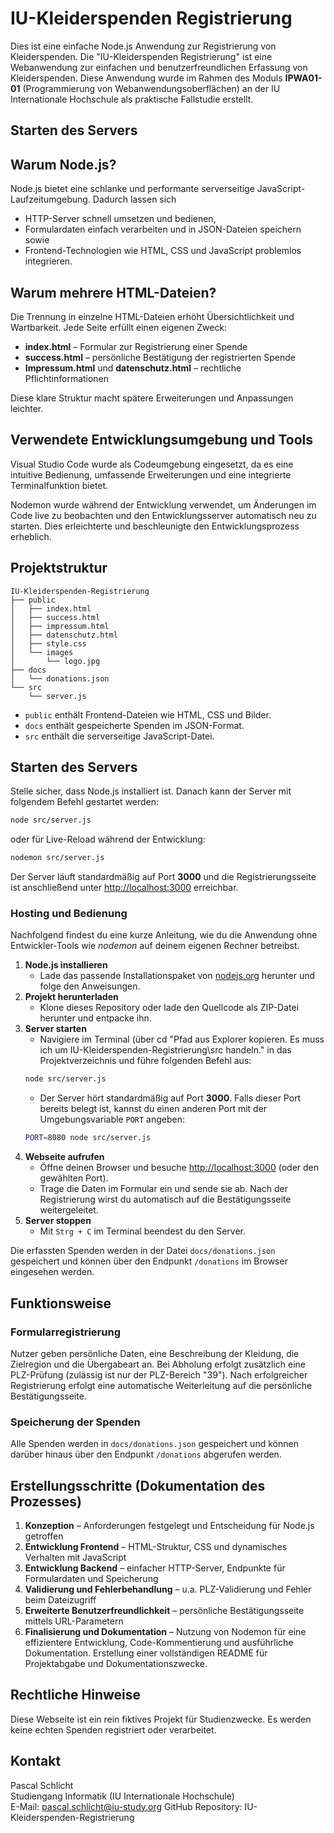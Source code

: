 # IU-Kleiderspenden Registrierung

Dies ist eine einfache Node.js Anwendung zur Registrierung von Kleiderspenden.
Die "IU-Kleiderspenden Registrierung" ist eine Webanwendung zur einfachen und benutzerfreundlichen Erfassung von Kleiderspenden. Diese Anwendung wurde im Rahmen des Moduls **IPWA01-01** (Programmierung von Webanwendungsoberflächen) an der IU Internationale Hochschule als praktische Fallstudie erstellt.

## Starten des Servers
## Warum Node.js?
Node.js bietet eine schlanke und performante serverseitige JavaScript-Laufzeitumgebung. Dadurch lassen sich

- HTTP-Server schnell umsetzen und bedienen,
- Formulardaten einfach verarbeiten und in JSON-Dateien speichern sowie
- Frontend-Technologien wie HTML, CSS und JavaScript problemlos integrieren.

## Warum mehrere HTML-Dateien?
Die Trennung in einzelne HTML-Dateien erhöht Übersichtlichkeit und Wartbarkeit. Jede Seite erfüllt einen eigenen Zweck:

- **index.html** – Formular zur Registrierung einer Spende
- **success.html** – persönliche Bestätigung der registrierten Spende
- **Impressum.html** und **datenschutz.html** – rechtliche Pflichtinformationen

Diese klare Struktur macht spätere Erweiterungen und Anpassungen leichter.

## Verwendete Entwicklungsumgebung und Tools

Visual Studio Code wurde als Codeumgebung eingesetzt, da es eine intuitive Bedienung, umfassende Erweiterungen und eine integrierte Terminalfunktion bietet.

Nodemon wurde während der Entwicklung verwendet, um Änderungen im Code live zu beobachten und den Entwicklungsserver automatisch neu zu starten. Dies erleichterte und beschleunigte den Entwicklungsprozess erheblich.


## Projektstruktur
```text
IU-Kleiderspenden-Registrierung
├── public
│   ├── index.html
│   ├── success.html
│   ├── impressum.html
│   ├── datenschutz.html
│   ├── style.css
│   └── images
│       └── logo.jpg
├── docs
│   └── donations.json
└── src
    └── server.js
```
* `public` enthält Frontend-Dateien wie HTML, CSS und Bilder.
* `docs` enthält gespeicherte Spenden im JSON-Format.
* `src` enthält die serverseitige JavaScript-Datei.

## Starten des Servers
Stelle sicher, dass Node.js installiert ist. Danach kann der Server mit folgendem Befehl gestartet werden:
```bash
node src/server.js
```
oder für Live-Reload während der Entwicklung:
```bash
nodemon src/server.js
```
Der Server läuft standardmäßig auf Port **3000** und die Registrierungsseite ist anschließend unter <http://localhost:3000> erreichbar.

### Hosting und Bedienung
Nachfolgend findest du eine kurze Anleitung, wie du die Anwendung ohne Entwickler-Tools wie *nodemon* auf deinem eigenen Rechner betreibst.

1. **Node.js installieren**
   - Lade das passende Installationspaket von [nodejs.org](https://nodejs.org/) herunter und folge den Anweisungen.
2. **Projekt herunterladen**
   - Klone dieses Repository oder lade den Quellcode als ZIP-Datei herunter und entpacke ihn.
3. **Server starten**
   - Navigiere im Terminal (über cd "Pfad aus Explorer kopieren. Es muss ich um IU-Kleiderspenden-Registrierung\src handeln." in das Projektverzeichnis und führe folgenden Befehl aus:
   ```bash
   node src/server.js
   ```
   - Der Server hört standardmäßig auf Port **3000**. Falls dieser Port bereits belegt ist, kannst du einen anderen Port mit der Umgebungsvariable `PORT` angeben:
   ```bash
   PORT=8080 node src/server.js
   ```
4. **Webseite aufrufen**
   - Öffne deinen Browser und besuche <http://localhost:3000> (oder den gewählten Port).
   - Trage die Daten im Formular ein und sende sie ab. Nach der Registrierung wirst du automatisch auf die Bestätigungsseite weitergeleitet.
5. **Server stoppen**
   - Mit `Strg + C` im Terminal beendest du den Server.

Die erfassten Spenden werden in der Datei `docs/donations.json` gespeichert und können über den Endpunkt `/donations` im Browser eingesehen werden.

## Funktionsweise
### Formularregistrierung
Nutzer geben persönliche Daten, eine Beschreibung der Kleidung, die Zielregion und die Übergabeart an. Bei Abholung erfolgt zusätzlich eine PLZ-Prüfung (zulässig ist nur der PLZ-Bereich "39"). Nach erfolgreicher Registrierung erfolgt eine automatische Weiterleitung auf die persönliche Bestätigungsseite.

### Speicherung der Spenden
Alle Spenden werden in `docs/donations.json` gespeichert und können darüber hinaus über den Endpunkt `/donations` abgerufen werden.

## Erstellungsschritte (Dokumentation des Prozesses)
1. **Konzeption** – Anforderungen festgelegt und Entscheidung für Node.js getroffen
2. **Entwicklung Frontend** – HTML-Struktur, CSS und dynamisches Verhalten mit JavaScript
3. **Entwicklung Backend** – einfacher HTTP-Server, Endpunkte für Formulardaten und Speicherung
4. **Validierung und Fehlerbehandlung** – u.a. PLZ-Validierung und Fehler beim Dateizugriff
5. **Erweiterte Benutzerfreundlichkeit** – persönliche Bestätigungsseite mittels URL-Parametern
6. **Finalisierung und Dokumentation** – Nutzung von Nodemon für eine effizientere Entwicklung, Code-Kommentierung und ausführliche Dokumentation. Erstellung einer vollständigen README für Projektabgabe und Dokumentationszwecke.

## Rechtliche Hinweise
Diese Webseite ist ein rein fiktives Projekt für Studienzwecke. Es werden keine echten Spenden registriert oder verarbeitet.

## Kontakt
Pascal Schlicht  
Studiengang Informatik (IU Internationale Hochschule)  
E-Mail: pascal.schlicht@iu-study.org
GitHub Repository: IU-Kleiderspenden-Registrierung
